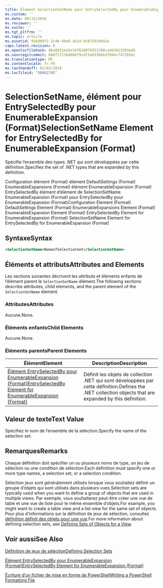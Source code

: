 ```yaml
---
title: Élément SelectionSetName pour EntrySelectedBy pour EnumerableExpansion (Format) | Microsoft Docs
ms.custom: ''
ms.date: 09/13/2016
ms.reviewer: ''
ms.suite: ''
ms.tgt_pltfrm: ''
ms.topic: article
ms.assetid: 936d09f2-2c48-49e8-ab2d-0c8729199a2e
caps.latest.revision: 8
ms.openlocfilehash: 8ba8931ea5e34f610878351396cad42023393ad6
ms.sourcegitcommit: b6871f21bd666f9cd71dd336bb3f844cf472b56c
ms.translationtype: MT
ms.contentlocale: fr-FR
ms.lasthandoff: 02/03/2019
ms.locfileid: "56862745"
---
```

# <a name="selectionsetname-element-for-entryselectedby-for-enumerableexpansion-format"></a><span data-ttu-id="8edbe-102">SelectionSetName, élément pour EntrySelectedBy pour EnumerableExpansion (Format)</span><span class="sxs-lookup"><span data-stu-id="8edbe-102">SelectionSetName Element for EntrySelectedBy for EnumerableExpansion (Format)</span></span>

<span data-ttu-id="8edbe-103">Spécifie l’ensemble des types .NET qui sont développées par cette définition.</span><span class="sxs-lookup"><span data-stu-id="8edbe-103">Specifies the set of .NET types that are expanded by this definition.</span></span>

<span data-ttu-id="8edbe-104">Configuration élément (Format) élément DefaultSettings (Format) EnumerableExpansions (Format) élément EnumerableExpansion (Format) EntrySelectedBy élément d’élément de SelectionSetName EnumerableExpansion (Format) pour EntrySelectedBy pour EnumerableExpansion (Format)</span><span class="sxs-lookup"><span data-stu-id="8edbe-104">Configuration Element (Format) DefaultSettings Element (Format) EnumerableExpansions Element (Format) EnumerableExpansion Element (Format) EntrySelectedBy Element for EnumerableExpansion (Format) SelectionSetName Element for EntrySelectedBy for EnumerableExpansion (Format)</span></span>

## <a name="syntax"></a><span data-ttu-id="8edbe-105">Syntaxe</span><span class="sxs-lookup"><span data-stu-id="8edbe-105">Syntax</span></span>

```xml
<SelectionSetName>NameofSelectionSet</SelectionSetName>

```

## <a name="attributes-and-elements"></a><span data-ttu-id="8edbe-106">Éléments et attributs</span><span class="sxs-lookup"><span data-stu-id="8edbe-106">Attributes and Elements</span></span>

<span data-ttu-id="8edbe-107">Les sections suivantes décrivent les attributs et éléments enfants de l’élément parent le `SelectionSetName` élément.</span><span class="sxs-lookup"><span data-stu-id="8edbe-107">The following sections describe attributes, child elements, and the parent element of the `SelectionSetName` element.</span></span>

### <a name="attributes"></a><span data-ttu-id="8edbe-108">Attributes</span><span class="sxs-lookup"><span data-stu-id="8edbe-108">Attributes</span></span>

<span data-ttu-id="8edbe-109">Aucune.</span><span class="sxs-lookup"><span data-stu-id="8edbe-109">None.</span></span>

### <a name="child-elements"></a><span data-ttu-id="8edbe-110">Éléments enfants</span><span class="sxs-lookup"><span data-stu-id="8edbe-110">Child Elements</span></span>

<span data-ttu-id="8edbe-111">Aucune.</span><span class="sxs-lookup"><span data-stu-id="8edbe-111">None.</span></span>

### <a name="parent-elements"></a><span data-ttu-id="8edbe-112">Éléments parents</span><span class="sxs-lookup"><span data-stu-id="8edbe-112">Parent Elements</span></span>

|<span data-ttu-id="8edbe-113">Élément</span><span class="sxs-lookup"><span data-stu-id="8edbe-113">Element</span></span>|<span data-ttu-id="8edbe-114">Description</span><span class="sxs-lookup"><span data-stu-id="8edbe-114">Description</span></span>|
|-------------|-----------------|
|[<span data-ttu-id="8edbe-115">Élément EntrySelectedBy pour EnumerableExpansion (Format)</span><span class="sxs-lookup"><span data-stu-id="8edbe-115">EntrySelectedBy Element for EnumerableExpansion (Format)</span></span>](./entryselectedby-element-for-enumerableexpansion-format.md)|<span data-ttu-id="8edbe-116">Définit les objets de collection .NET qui sont développées par cette définition.</span><span class="sxs-lookup"><span data-stu-id="8edbe-116">Defines the .NET collection objects that are expanded by this definition.</span></span>|

## <a name="text-value"></a><span data-ttu-id="8edbe-117">Valeur de texte</span><span class="sxs-lookup"><span data-stu-id="8edbe-117">Text Value</span></span>

<span data-ttu-id="8edbe-118">Spécifiez le nom de l’ensemble de la sélection.</span><span class="sxs-lookup"><span data-stu-id="8edbe-118">Specify the name of the selection set.</span></span>

## <a name="remarks"></a><span data-ttu-id="8edbe-119">Remarques</span><span class="sxs-lookup"><span data-stu-id="8edbe-119">Remarks</span></span>

<span data-ttu-id="8edbe-120">Chaque définition doit spécifier un ou plusieurs noms de type, un jeu de sélection ou une condition de sélection.</span><span class="sxs-lookup"><span data-stu-id="8edbe-120">Each definition must specify one or more type names, a selection set, or a selection condition.</span></span>

<span data-ttu-id="8edbe-121">Sélection jeux sont généralement utilisés lorsque vous souhaitez définir un groupe d’objets qui sont utilisés dans plusieurs vues.</span><span class="sxs-lookup"><span data-stu-id="8edbe-121">Selection sets are typically used when you want to define a group of objects that are used in multiple views.</span></span> <span data-ttu-id="8edbe-122">Par exemple, vous souhaiterez peut-être créer une vue de table et une vue de liste pour le même ensemble d’objets.</span><span class="sxs-lookup"><span data-stu-id="8edbe-122">For example, you might want to create a table view and a list view for the same set of objects.</span></span> <span data-ttu-id="8edbe-123">Pour plus d’informations sur la définition de jeux de sélection, consultez [définition définit des objets pour une vue](./defining-selection-sets.md).</span><span class="sxs-lookup"><span data-stu-id="8edbe-123">For more information about defining selection sets, see [Defining Sets of Objects for a View](./defining-selection-sets.md).</span></span>

## <a name="see-also"></a><span data-ttu-id="8edbe-124">Voir aussi</span><span class="sxs-lookup"><span data-stu-id="8edbe-124">See Also</span></span>

[<span data-ttu-id="8edbe-125">Définition de jeux de sélection</span><span class="sxs-lookup"><span data-stu-id="8edbe-125">Defining Selection Sets</span></span>](./defining-selection-sets.md)

[<span data-ttu-id="8edbe-126">Élément EntrySelectedBy pour EnumerableExpansion (Format)</span><span class="sxs-lookup"><span data-stu-id="8edbe-126">EntrySelectedBy Element for EnumerableExpansion (Format)</span></span>](./entryselectedby-element-for-enumerableexpansion-format.md)

[<span data-ttu-id="8edbe-127">Écriture d’un fichier de mise en forme de PowerShell</span><span class="sxs-lookup"><span data-stu-id="8edbe-127">Writing a PowerShell Formatting File</span></span>](./writing-a-powershell-formatting-file.md)
